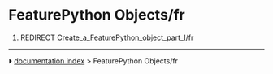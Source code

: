 # FeaturePython Objects/fr
1.  REDIRECT [Create_a\_FeaturePython_object_part_I/fr](Create_a_FeaturePython_object_part_I/fr.md)



---
⏵ [documentation index](../README.md) > FeaturePython Objects/fr
